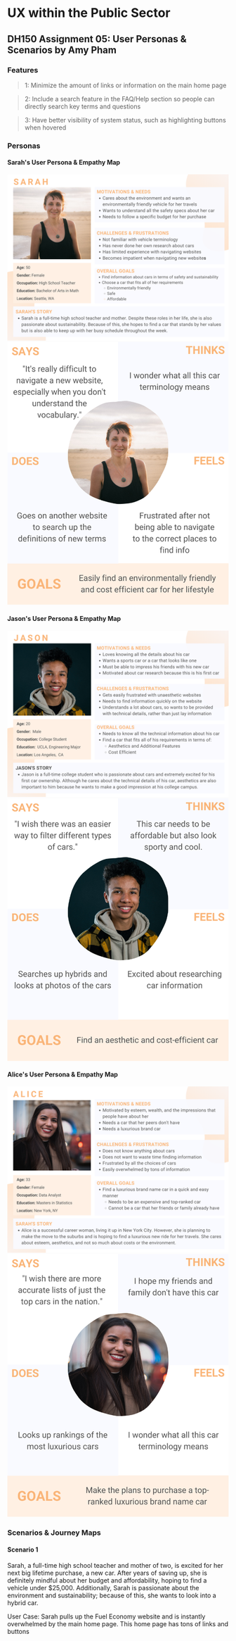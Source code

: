 # UX within the Public Sector 
## DH150 Assignment 05: User Personas & Scenarios by Amy Pham

### Features
> 1: Minimize the amount of links or information on the main home page 

> 2: Include a search feature in the FAQ/Help section so people can directly search key terms and questions 

> 3: Have better visibility of system status, such as highlighting buttons when hovered 

### Personas 

#### Sarah's User Persona & Empathy Map 
<img src="./Persona - Sarah.png"> 
<img src="./Empathy Map - Sarah.png"> 


#### Jason's User Persona & Empathy Map 
<img src="./Persona - Jason.png"> 
<img src="./Empathy Map - Jason.png"> 


#### Alice's User Persona & Empathy Map 
<img src="./Persona - Alice.png"> 
<img src="./Empathy Map - Alice.png"> 

### Scenarios & Journey Maps
#### Scenario 1
Sarah, a full-time high school teacher and mother of two, is excited for her next big lifetime purchase, a new car. After years of saving up, she is definitely mindful about her budget and affordability, hoping to find a vehicle under $25,000. Additionally, Sarah is passionate about the environment and sustainability; because of this, she wants to look into a hybrid car. 

User Case: Sarah pulls up the Fuel Economy website and is instantly overwhelmed by the main home page. This home page has tons of links and buttons
